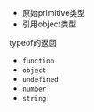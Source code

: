 


+ 原始primitive类型
+ 引用object类型

typeof的返回

+ `function`
+ `object`
+ `undefined`
+ `number`
+ `string`

